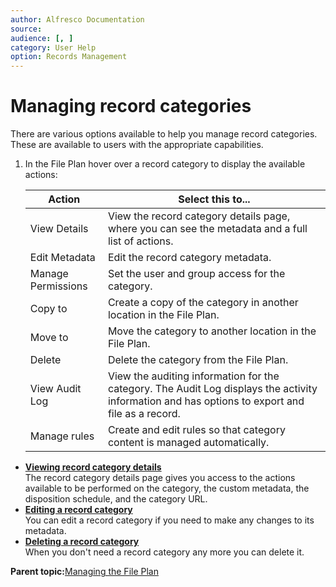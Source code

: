 ```yaml
---
author: Alfresco Documentation
source: 
audience: [, ]
category: User Help
option: Records Management
---
```


# Managing record categories

There are various options available to help you manage record categories. These are available to users with the appropriate capabilities.

1.  In the File Plan hover over a record category to display the available actions:

    |Action|Select this to...|
    |------|-----------------|
    |View Details|View the record category details page, where you can see the metadata and a full list of actions.|
    |Edit Metadata|Edit the record category metadata.|
    |Manage Permissions|Set the user and group access for the category.|
    |Copy to|Create a copy of the category in another location in the File Plan.|
    |Move to|Move the category to another location in the File Plan.|
    |Delete|Delete the category from the File Plan.|
    |View Audit Log|View the auditing information for the category. The Audit Log displays the activity information and has options to export and file as a record.|
    |Manage rules|Create and edit rules so that category content is managed automatically.|


-   **[Viewing record category details](../tasks/rm-recordcategory-view.md)**  
The record category details page gives you access to the actions available to be performed on the category, the custom metadata, the disposition schedule, and the category URL.
-   **[Editing a record category](../tasks/rm-recordcategory-edit.md)**  
You can edit a record category if you need to make any changes to its metadata.
-   **[Deleting a record category](../tasks/rm-recordcategory-delete.md)**  
When you don't need a record category any more you can delete it.

**Parent topic:**[Managing the File Plan](../concepts/rm-fileplan-manage.md)

